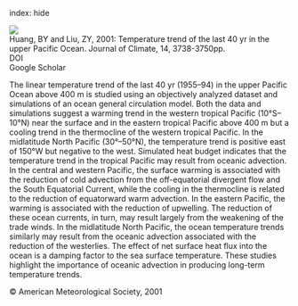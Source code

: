 index: hide

<div class="Citation">
    <div class="Citation-thumb CitationThumb-linked"  data-href="https://doi.org/10.1175/1520-0442(2001)014<3738:ttotly>2.0.co;2">
      <img src="https://static.claimspace.cloud/climate-study-static/refs/thumbs/14/Huang_and_Liu_2001-thumb.png" />
    </div>

  <div class="Citation-body">
    <div class="Citation-text">Huang, BY and Liu, ZY, 2001: Temperature trend of the last 40 yr in the upper Pacific Ocean. <span class="Article-journal">Journal of Climate, </span><span class="Article-volume">14, </span>3738-3750pp.</div>
    <div class="Citation-links">
      <div class="CitationLink" data-href="https://doi.org/10.1175/1520-0442(2001)014<3738:ttotly>2.0.co;2">
        <div class="CitationLink-icon CitationLink-Doi"></div>
        <div class="CitationLink-text">DOI</div>
      </div>
      <div class="CitationLink" data-href="https://scholar.google.com/scholar?q=10.1175/1520-0442(2001)014<3738:ttotly>2.0.co;2">
        <div class="CitationLink-icon CitationLink-Scholar"></div>
        <div class="CitationLink-text">Google Scholar</div>
      </div>
    </div>
  </div>
</div>

The linear temperature trend of the last 40 yr (1955–94) in the upper Pacific Ocean above 400 m is studied using an objectively analyzed dataset and simulations of an ocean general circulation model. Both the data and simulations suggest a warming trend in the western tropical Pacific (10°S–10°N) near the surface and in the eastern tropical Pacific above 400 m but a cooling trend in the thermocline of the western tropical Pacific. In the midlatitude North Pacific (30°–50°N), the temperature trend is positive east of 150°W but negative to the west. Simulated heat budget indicates that the temperature trend in the tropical Pacific may result from oceanic advection. In the central and western Pacific, the surface warming is associated with the reduction of cold advection from the off-equatorial divergent flow and the South Equatorial Current, while the cooling in the thermocline is related to the reduction of equatorward warm advection. In the eastern Pacific, the warming is associated with the reduction of upwelling. The reduction of these ocean currents, in turn, may result largely from the weakening of the trade winds. In the midlatitude North Pacific, the ocean temperature trends similarly may result from the oceanic advection associated with the reduction of the westerlies. The effect of net surface heat flux into the ocean is a damping factor to the sea surface temperature. These studies highlight the importance of oceanic advection in producing long-term temperature trends.

<div class="Citation-copy">
&copy; American Meteorological Society, 2001
</div>